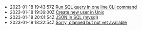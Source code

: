 * 2023-01-18 19:43:57Z [Run SQL query in one line CLI command](../2)
* 2023-01-18 19:36:00Z [Create new user in Unix](../1)
* 2023-01-18 20:01:54Z [JSON in SQL (mysql)](../3)
* 2023-01-18 18:32:54Z [Sorry, planned but not yet available](../0)
